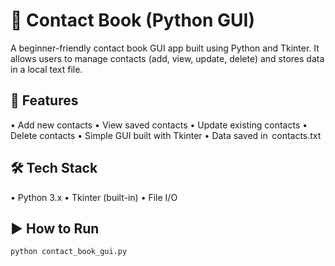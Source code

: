 # 📇 Contact Book (Python GUI)

A beginner-friendly contact book GUI app built using Python and Tkinter. It allows users to manage contacts (add, view, update, delete) and stores data in a local text file.

## 🚀 Features
•⁠  ⁠Add new contacts
•⁠  ⁠View saved contacts
•⁠  ⁠Update existing contacts
•⁠  ⁠Delete contacts
•⁠  ⁠Simple GUI built with Tkinter
•⁠  ⁠Data saved in ⁠ contacts.txt ⁠

## 🛠 Tech Stack
•⁠  ⁠Python 3.x
•⁠  ⁠Tkinter (built-in)
•⁠  ⁠File I/O

## ▶️ How to Run

```bash
python contact_book_gui.py
